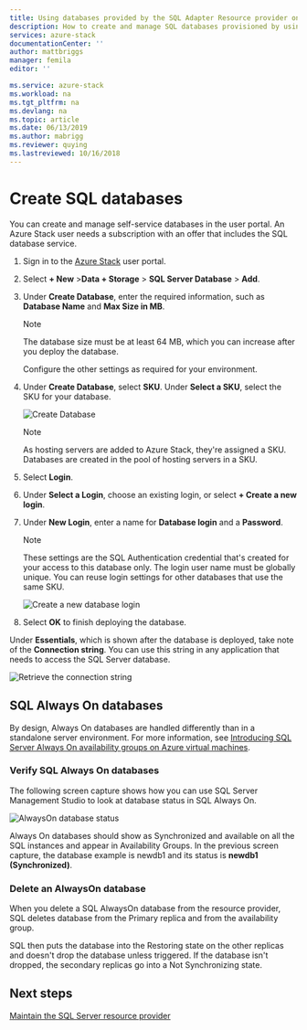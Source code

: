 ```yaml
---
title: Using databases provided by the SQL Adapter Resource provider on Azure Stack | Microsoft Docs
description: How to create and manage SQL databases provisioned by using the SQL Adapter Resource provider
services: azure-stack
documentationCenter: ''
author: mattbriggs
manager: femila
editor: ''

ms.service: azure-stack
ms.workload: na
ms.tgt_pltfrm: na
ms.devlang: na
ms.topic: article
ms.date: 06/13/2019
ms.author: mabrigg
ms.reviewer: quying
ms.lastreviewed: 10/16/2018
---
```


# Create SQL databases

You can create and manage self-service databases in the user portal. An Azure Stack user needs a subscription with an offer that includes the SQL database service.

1. Sign in to the [Azure Stack](azure-stack-overview.md) user portal.

2. Select **+ New** &gt;**Data + Storage** &gt; **SQL Server Database** &gt; **Add**.

3. Under **Create Database**, enter the required information, such as **Database Name** and **Max Size in MB**.

   >[!NOTE]
   >The database size must be at least 64 MB, which you can increase after you deploy the database.

   Configure the other settings as required for your environment.

4. Under **Create Database**, select **SKU**. Under **Select a SKU**, select the SKU for your database.

   ![Create Database](./media/azure-stack-sql-rp-deploy/newsqldb.png)

   >[!NOTE]
   >As hosting servers are added to Azure Stack, they're assigned a SKU. Databases are created in the pool of hosting servers in a SKU.

5. Select **Login**.
6. Under **Select a Login**, choose an existing login, or select **+ Create a new login**.
7. Under **New Login**, enter a name for **Database login** and a **Password**.

   >[!NOTE]
   >These settings are the SQL Authentication credential that's created for your access to this database only. The login user name must be globally unique. You can reuse login settings for other databases that use the same SKU.

   ![Create a new database login](./media/azure-stack-sql-rp-deploy/create-new-login.png)

8. Select **OK** to finish deploying the database.

Under **Essentials**, which is shown after the database is deployed, take note of the **Connection string**. You can use this string in any application that needs to access the SQL Server database.

![Retrieve the connection string](./media/azure-stack-sql-rp-deploy/sql-db-settings.png)

## SQL Always On databases

By design, Always On databases are handled differently than in a standalone server environment. For more information, see [Introducing SQL Server Always On availability groups on Azure virtual machines](https://docs.microsoft.com/azure/virtual-machines/windows/sql/virtual-machines-windows-portal-sql-availability-group-overview).

### Verify SQL Always On databases

The following screen capture shows how you can use SQL Server Management Studio to look at database status in SQL Always On.

![AlwaysOn database status](./media/azure-stack-sql-rp-deploy/verifyalwayson.png)

Always On databases should show as Synchronized and available on all the SQL instances and appear in Availability Groups. In the previous screen capture, the database example is newdb1 and its status is **newdb1 (Synchronized)**.

### Delete an AlwaysOn database

When you delete a SQL AlwaysOn database from the resource provider, SQL deletes database from the Primary replica and from the availability group.

SQL then puts the database into the Restoring state on the other replicas and doesn't drop the database unless triggered. If the database isn't dropped, the secondary replicas go into a Not Synchronizing state.

## Next steps

[Maintain the SQL Server resource provider](azure-stack-sql-resource-provider-maintain.md)

